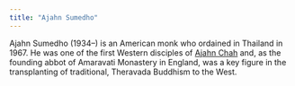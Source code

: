 ```yaml
---
title: "Ajahn Sumedho"
---
```


Ajahn Sumedho (1934–) is an American monk who ordained in Thailand in 1967. He was one of the first Western disciples of [Ajahn Chah](/authors/chah) and, as the founding abbot of Amaravati Monastery in England, was a key figure in the transplanting of traditional, Theravada Buddhism to the West.
